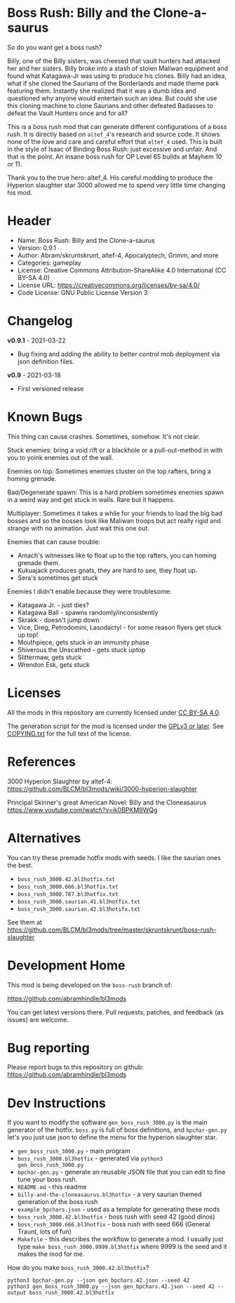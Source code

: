 Boss Rush: Billy and the Clone-a-saurus
=================================

So do you want get a boss rush?

Billy, one of the Billy sisters, was cheesed that vault hunters had
attacked her and her sisters. Billy broke into a stash of stolen
Maliwan equipment and found what Katagawa-Jr was using to produce his
clones. Billy had an idea, what if she cloned the Saurians of the
Borderlands and made theme park featuring them. Instantly she realized
that it was a dumb idea and questioned why anyone would entertain such
an idea. But could she use this cloning machine to clone Saurians and
other defeated Badasses to defeat the Vault Hunters once and for all?

This is a boss rush mod that can generate different configurations of
a boss rush. It is directly based on `altef_4`'s research and source
code. It shows none of the love and care and careful effort that
`altef_4` used. This is built in the style of Isaac of Binding Boss
Rush: just excessive and unfair. And that is the point. An insane boss
rush for OP Level 65 builds at Mayhem 10 or 11.

Thank you to the true hero: altef_4. His careful modding to produce
the Hyperion slaughter star 3000 allowed me to spend very little time
changing his mod.

Header
======
* Name: Boss Rush: Billy and the Clone-a-saurus
* Version: 0.9.1
* Author: Abram/skruntskrunt,  altef-4, Apocalyptech, Grimm, and more
* Categories: gameplay
* License: Creative Commons Attribution-ShareAlike 4.0 International (CC BY-SA 4.0)
* License URL: https://creativecommons.org/licenses/by-sa/4.0/
* Code License: GNU Public License Version 3

Changelog
=========
**v0.9.1** - 2021-03-22
 * Bug fixing and adding the ability to better control mob deployment via json definition files.

**v0.9** - 2021-03-18
 * First versioned release


Known Bugs
==========

This thing can cause crashes. Sometimes, somehow. It's not clear.

Stuck enemies: bring a void rift or a blackhole or a pull-out-method
in with you to yoink enemies out of the wall.

Enemies on top: Sometimes enemies cluster on the top rafters, bring a homing grenade.

Bad/Degenerate spawn: This is a hard problem sometimes enemies spawn
in a weird way and get stuck in walls. Rare but it happens.

Multiplayer: Sometimes it takes a while for your friends to load the
big bad bosses and so the bosses look like Maliwan troops but act
really rigid and strange with no animation. Just wait this one out.

Enemies that can cause trouble:
* Amach's witnesses like to float up to the top rafters, you can homing grenade them.
* Kukuajack produces gnats, they are hard to see, they float up.
* Sera's sometimes get stuck

Enemies I didn't enable because they were troublesome:
* Katagawa Jr. - just dies?
* Katagawa Ball - spawns randomly/inconsistently
* Skrakk - doesn't jump down
* Vice, Dreg, Petrodomini, Lasodactyl - for some reason flyers get stuck up top!
* Mouthpiece, gets stuck in an immunity phase
* Shiverous the Unscathed - gets stuck uptop
* Slittermaw, gets stuck
* Wrendon Esk, gets stuck

Licenses
========

All the mods in this repository are currently licensed under
[CC BY-SA 4.0](https://creativecommons.org/licenses/by-sa/4.0/).

The generation script for the mod is licensed under the
[GPLv3 or later](https://www.gnu.org/licenses/quick-guide-gplv3.html).
See [COPYING.txt](../../COPYING.txt) for the full text of the license.

References
==========

3000 Hyperion Slaughter by altef-4: https://github.com/BLCM/bl3mods/wiki/3000-hyperion-slaughter

Principal Skinner's great American Novel: Billy and the Cloneasaurus https://www.youtube.com/watch?v=ik0BPKM9WQg

Alternatives
============

You can try these premade hotfix mods with seeds. I like the saurian ones the best.

* `boss_rush_3000.42.bl3hotfix.txt`
* `boss_rush_3000.666.bl3hotfix.txt`
* `boss_rush_3000.787.bl3hotfix.txt`
* `boss_rush_3000.saurian.41.bl3hotfix.txt`
* `boss_rush_3000.saurian.42.bl3hotifx.txt`

See them at https://github.com/BLCM/bl3mods/tree/master/skruntskrunt/boss-rush-slaughter

Development Home
================

This mod is being developed on the `boss-rush` branch of:

https://github.com/abramhindle/bl3mods

You can get latest versions there. Pull requests, patches, and
feedback (as issues) are welcome.

Bug reporting
=============

Please report bugs to this repository on github: https://github.com/abramhindle/bl3mods


Dev Instructions
================

If you want to modify the software `gen_boss_rush_3000.py` is the main
generator of the hotfix. `boss.py` is full of boss definitions, and
`bpchar-gen.py` let's you just use json to define the menu for the
hyperion slaughter star.

* `gen_boss_rush_3000.py` - main program
* `boss_rush_3000.bl3hotfix` - generated via `python3 gen_boss_rush_3000.py`
* `bpchar-gen.py` - generate an reusable JSON file that you can edit to fine tune your boss rush.
* `README.md` - this readme
* `billy-and-the-cloneasaurus.bl3hotfix` - a very saurian themed generation of the boss rush
* `example_bpchars.json` - used as a template for generating these mods
* `boss_rush_3000.42.bl3hotfix` - boss rush with seed 42 (good dinos)
* `boss_rush_3000.666.bl3hotfix` - boss rush with seed 666 (General Traunt, lots of fun)
* `Makefile` - this describes the workflow to generate a mod. I usually just type
  `make boss_rush_3000.9999.bl3hotfix` where 9999 is the seed and it makes the mod for me.

How do you make `boss_rush_3000.42.bl3hotfix`?

```shell
python3 bpchar-gen.py --json gen_bpchars.42.json --seed 42
python3 gen_boss_rush_3000.py --json gen_bpchars.42.json --seed 42 --output boss_rush_3000.42.bl3hotfix
```
